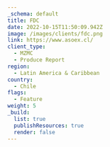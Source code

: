 ```yaml
---
_schema: default
title: FDC
date: 2022-10-15T11:50:09.942Z
image: /images/clients/fdc.png
link: https://www.asoex.cl/
client_type:
  - MZMC
  - Produce Report
region:
  - Latin America & Caribbean
country:
  - Chile
flags:
  - Feature
weight: 5
_build:
  list: true
  publishResources: true
  render: false
---
```

